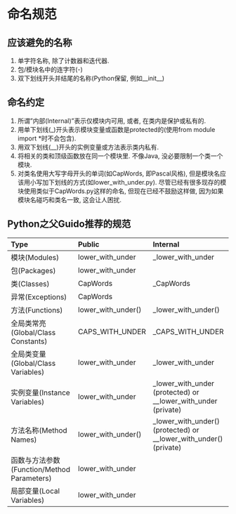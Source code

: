 # 命名规范

## 应该避免的名称

1. 单字符名称, 除了计数器和迭代器.  
2. 包/模块名中的连字符(-)  
3. 双下划线开头并结尾的名称(Python保留, 例如__init__)  

## 命名约定  

1. 所谓”内部(Internal)”表示仅模块内可用, 或者, 在类内是保护或私有的.  
2. 用单下划线(_)开头表示模块变量或函数是protected的(使用from module import *时不会包含).  
3. 用双下划线(__)开头的实例变量或方法表示类内私有.  
4. 将相关的类和顶级函数放在同一个模块里. 不像Java, 没必要限制一个类一个模块.  
5. 对类名使用大写字母开头的单词(如CapWords, 即Pascal风格), 但是模块名应该用小写加下划线的方式(如lower_with_under.py). 尽管已经有很多现存的模块使用类似于CapWords.py这样的命名, 但现在已经不鼓励这样做, 因为如果模块名碰巧和类名一致, 这会让人困扰.  

## Python之父Guido推荐的规范  

|Type|Public|Internal|
|:---|:----|:----|
|模块(Modules)|lower_with_under|_lower_with_under|
|包(Packages)|lower_with_under| 
|类(Classes)|CapWords|_CapWords|
|异常(Exceptions)|CapWords| 
|方法(Functions)|lower_with_under()|_lower_with_under()|
|全局类常亮(Global/Class Constants)|CAPS_WITH_UNDER|_CAPS_WITH_UNDER|
|全局类变量(Global/Class Variables)|lower_with_under|_lower_with_under|
|实例变量(Instance Variables)|lower_with_under|_lower_with_under (protected) or __lower_with_under (private)|
|方法名称(Method Names)|lower_with_under()|_lower_with_under() (protected) or __lower_with_under() (private)|
|函数与方法参数(Function/Method Parameters)|lower_with_under| 
|局部变量(Local Variables)|lower_with_under| 